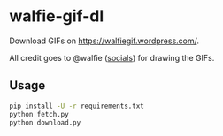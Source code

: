 # walfie-gif-dl
Download GIFs on https://walfiegif.wordpress.com/.

All credit goes to @walfie ([socials](https://social.aikats.us/)) for drawing the GIFs.

## Usage
```bash
pip install -U -r requirements.txt
python fetch.py
python download.py
```
